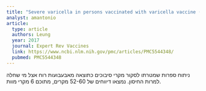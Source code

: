 ```yaml
---
title: "Severe varicella in persons vaccinated with varicella vaccine (breakthrough varicella): a systematic literature review"
analyst: amantonio
article:
  type: article
  authors: Leung
  year: 2017
  journal: Expert Rev Vaccines
  link: https://www.ncbi.nlm.nih.gov/pmc/articles/PMC5544348/
  pubmed: PMC5544348
---
```


ניתוח ספרות שמטרתו לסקור מקרי סיבוכים כתוצאה מאבעבועות רוח אצל מי שחלה למרות החיסון. נמצאו דיווחים של 52-60 מקרים, מתוכם 6 מקרי מוות.
